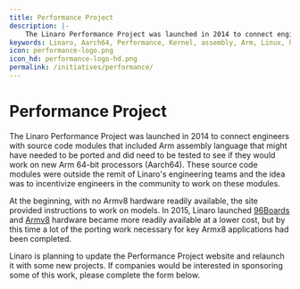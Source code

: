 ```yaml
---
title: Performance Project
description: |-
    The Linaro Performance Project was launched in 2014 to connect engineers with source code modules that included Arm assembly language.
keywords: Linaro, Aarch64, Performance, Kernel, assembly, Arm, Linux, hardware
icon: performance-logo.png
icon_hd: performance-logo-hd.png
permalink: /initiatives/performance/
---
```

# Performance Project

The Linaro Performance Project was launched in 2014 to connect engineers with source code modules that included Arm assembly language that might have needed to be ported and did need to be tested to see if they would work on new Arm 64-bit processors (Aarch64). These source code modules were outside the remit of Linaro's engineering teams and the idea was to incentivize engineers in the community to work on these modules.

At the beginning, with no Armv8 hardware readily available, the site provided instructions to work on models. In 2015, Linaro launched [96Boards](http://www.96boards.org) and [Armv8](/initiatives/armv8/) hardware became more readily available at a lower cost, but by this time a lot of the porting work necessary for key Armx8 applications had been completed.

Linaro is planning to update the Performance Project website and relaunch it with some new projects. If companies would be interested in sponsoring some of this work, please complete the form below.
